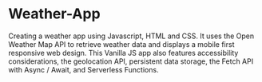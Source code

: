 # Weather-App
Creating a weather app using Javascript, HTML and CSS. It uses the Open Weather Map API to retrieve weather data and displays a mobile first responsive web design. 
This Vanilla JS app also features accessibility considerations, the geolocation API, persistent data storage, the Fetch API with Async / Await, and Serverless Functions.
